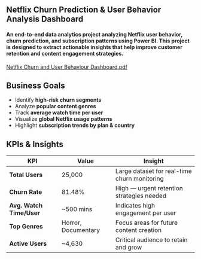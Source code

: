 ## Netflix Churn Prediction & User Behavior Analysis Dashboard

#### An end-to-end data analytics project analyzing Netflix user behavior, churn prediction, and subscription patterns using Power BI. This project is designed to extract actionable insights that help improve customer retention and content engagement strategies.

[Netflix Churn and User Behaviour Dashboard.pdf](https://github.com/user-attachments/files/21545687/Netflix.Churn.and.User.Behaviour.Dashboard.pdf)

## Business Goals

- Identify **high-risk churn segments**
- Analyze **popular content genres**
- Track **average watch time per user**
- Visualize **global Netflix usage patterns**
- Highlight **subscription trends by plan & country**

## KPIs & Insights

| KPI                        | Value     | Insight |
|---------------------------|-----------|---------|
| **Total Users**           | 25,000    | Large dataset for real-time churn monitoring |
| **Churn Rate**            | 81.48%    | High — urgent retention strategies needed |
| **Avg. Watch Time/User**  | ~500 mins | Indicates high engagement per user |
| **Top Genres**            | Horror, Documentary | Focus areas for future content creation |
| **Active Users**          | ~4,630    | Critical audience to retain and grow |

